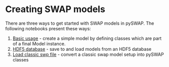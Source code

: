 # Creating SWAP models

There are three ways to get started with SWAP models in pySWAP. The following notebooks present these ways:

1. [Basic usage](docs/tutorials/notebooks/001-basic-usage.ipynb) - create a simple model by defining classes which are part of a final Model instance.
2. [HDF5 database]() - save to and load models from an HDF5 database
3. [Load classic swp file]() - convert a classic swap model setup into pySWAP classes